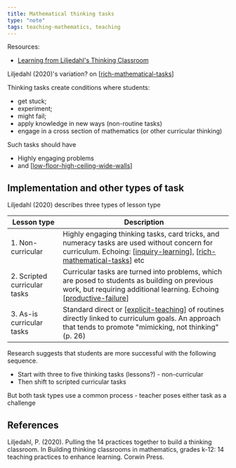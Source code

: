 ```yaml
---
title: Mathematical thinking tasks
type: "note"
tags: teaching-mathematics, teaching
---
```




Resources:

- [Learning from Liljedahl's Thinking Classroom](https://sites.google.com/wrdsb.ca/bitesizedlearning/home/learning-from-liljedahls-thinking-classroom)

Liljedahl (2020)'s variation? on [[rich-mathematical-tasks]]

Thinking tasks create conditions where students:

- get stuck;
- experiment;
- might fail;
- apply knowledge in new ways (non-routine tasks)
- engage in a cross section of mathematics (or other curricular thinking)

Such tasks should have

- Highly engaging problems 
- and [[low-floor-high-ceiling-wide-walls]]

## Implementation and other types of task

Liljedahl (2020) describes three types of lesson type

| Lesson type | Description |
| ----------- | ----------- |
| 1. Non-curricular | Highly engaging thinking tasks, card tricks, and numeracy tasks are used without concern for curriculum. Echoing: [[inquiry-learning]], [[rich-mathematical-tasks]] etc |
| 2. Scripted curricular tasks | Curricular tasks are turned into problems, which are posed to students as building on previous work, but requiring additional learning.  Echoing [[productive-failure]] |
| 3. As-is curricular tasks | Standard direct or [[explicit-teaching]] of routines directly linked to curriculum goals. An approach that tends to promote "mimicking, not thinking" (p. 26) | 

Research suggests that students are more successful with the following sequence.

- Start with three to five thinking tasks (lessons?) - non-curricular
- Then shift to scripted curricular tasks

But both task types use a common process - teacher poses either task as a challenge

## References

Liljedahl, P. (2020). Pulling the 14 practices together to build a thinking classroom. In Building thinking classrooms in mathematics, grades k-12: 14 teaching practices to enhance learning. Corwin Press.


[//begin]: # "Autogenerated link references for markdown compatibility"
[rich-mathematical-tasks]: rich-mathematical-tasks "Rich mathematical tasks"
[low-floor-high-ceiling-wide-walls]: ../low-floor-high-ceiling-wide-walls "Low Floor, High Ceiling, Wide Walls"
[inquiry-learning]: inquiry-learning "Inquiry Learning"
[productive-failure]: productive-failure "Productive Failure"
[explicit-teaching]: explicit-teaching "Explicit teaching"
[//end]: # "Autogenerated link references"